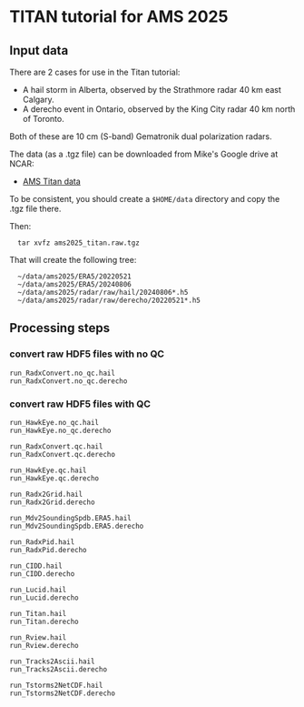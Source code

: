# TITAN tutorial for AMS 2025

## Input data

There are 2 cases for use in the Titan tutorial:

* A hail storm in Alberta, observed by the Strathmore radar 40 km east Calgary.
* A derecho event in Ontario, observed by the King City radar 40 km north of Toronto.

Both of these are 10 cm (S-band) Gematronik dual polarization radars.

The data (as a .tgz file) can be downloaded from Mike's Google drive at NCAR:

* [AMS Titan data](https://drive.google.com/drive/folders/1OzjLzsGhSBAKDvFzJeBLGHYW0RlYU0hZ?usp=sharing)

To be consistent, you should create a ```$HOME/data``` directory and copy the .tgz file there.

Then:

```
  tar xvfz ams2025_titan.raw.tgz
```

That will create the following tree:

```
  ~/data/ams2025/ERA5/20220521
  ~/data/ams2025/ERA5/20240806
  ~/data/ams2025/radar/raw/hail/20240806*.h5
  ~/data/ams2025/radar/raw/derecho/20220521*.h5
```

## Processing steps

### convert raw HDF5 files with no QC

```
run_RadxConvert.no_qc.hail
run_RadxConvert.no_qc.derecho
```

### convert raw HDF5 files with QC

```
run_HawkEye.no_qc.hail
run_HawkEye.no_qc.derecho
```

```
run_RadxConvert.qc.hail
run_RadxConvert.qc.derecho
```

```
run_HawkEye.qc.hail
run_HawkEye.qc.derecho
```

```
run_Radx2Grid.hail
run_Radx2Grid.derecho
```

```
run_Mdv2SoundingSpdb.ERA5.hail
run_Mdv2SoundingSpdb.ERA5.derecho
```

```
run_RadxPid.hail
run_RadxPid.derecho
```

```
run_CIDD.hail
run_CIDD.derecho
```

```
run_Lucid.hail
run_Lucid.derecho
```

```
run_Titan.hail
run_Titan.derecho
```

```
run_Rview.hail
run_Rview.derecho
```

```
run_Tracks2Ascii.hail
run_Tracks2Ascii.derecho
```

```
run_Tstorms2NetCDF.hail
run_Tstorms2NetCDF.derecho
```





